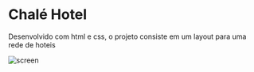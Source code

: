 # Chalé Hotel
Desenvolvido com html e css, o projeto consiste em um layout para uma rede de hoteis

![screen](https://user-images.githubusercontent.com/82295321/151834773-b4a2224a-e5f9-4efe-bbb6-be5129468e1e.jpg)

